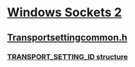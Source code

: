 # [Windows Sockets 2](../_winsock/index.md)
## [Transportsettingcommon.h](index.md)
### [TRANSPORT_SETTING_ID structure](../transportsettingcommon/ns-transportsettingcommon-transport_setting_id.md)
